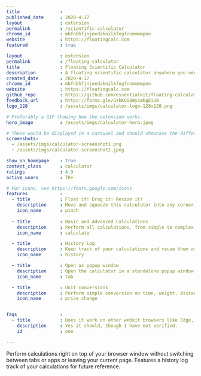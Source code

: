 ```yaml
---
title               : 
published_date      : 2020-4-17
layout              : extension
permalink           : /scientific-calculator
chrome_id           : mbfnbhfjnjeedaknilkfegfnnmmmmpmn
website             : https://floatingcalc.com
featured            : true

layout              : extension
permalink           : /floating-calculator
title               : Floating Scientific Calculator
description         : A floating scientific calculator anywhere you need it
created_date        : 2020-4-17
chrome_id           : mbfnbhfjnjeedaknilkfegfnnmmmmpmn
website             : https://floatingcalc.com
github_repo         : https://github.com/essentialkit/floating-calculator
feedback_url        : https://forms.gle/GYbKGS8Wy1mbgEiU6
logo_128            : /assets/imgs/calculator-logo-128x128.png

# Preferably a GIF showing how the extension works.
hero_image          : /assets/imgs/calculator-hero.jpeg

# These would be displayed in a carousel and should showcase the different UIs of the extension.
screenshots:
  - /assets/imgs/calculator-screenshot1.png
  - /assets/imgs/calculator-screenshot2.jpeg

show_on_homepage    : true
content_class       : calculator
ratings             : 4.9
active_users        : 7K+

# For icons, see https://fonts.google.com/icons
features            :
  - title           : Float it! Drag it! Resize it!
    description     : Move and squeeze this calculator into any corner of the page for convenient access.
    icon_name       : pinch
    
  - title           : Basic and Advanced Calculations
    description     : Perform all calculations, from simple to complex, with ease and accuracy..
    icon_name       : calculate

  - title           : History Log
    description     : Keep track of your calculations and reuse them with one click.
    icon_name       : history

  - title           : Open as popup window
    description     : Open the calculator in a standalone popup window or new tab when page-insertion is not possible.
    icon_name       : tab

  - title           : Unit conversions
    description     : Perform simple conversion on time, weight, distance etc by typing it, as in 100lbs to kg. 
    icon_name       : price_change


faqs                :
  - title           : Does it work on other webkit browsers like Edge, Opera, Brave?
    description     : Yes it should, though I have not verified.
    id              : one

---
```


Perform calculations right on top of your browser window without switching between tabs or apps or leaving your current page. Features a history log track of your calculations for future reference.